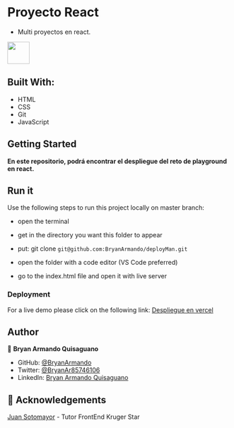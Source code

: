 # Proyecto React

- Multi proyectos en react.

<img src='public/kruger.png' width=50px>

## Built With:

- HTML
- CSS
- Git
- JavaScript

## Getting Started

**En este repositorio, podrá encontrar el despliegue del reto de playground en react.**

## Run it

Use the following steps to run this project locally on master branch:

- open the terminal

- get in the directory you want this folder to appear

- put: git clone `git@github.com:BryanArmando/deployMan.git`

- open the folder with a code editor (VS Code preferred)

- go to the index.html file and open it with live server

### Deployment

For a live demo please click on the following link:
[Despliegue en vercel](https://deploy-man.vercel.app/)



## Author

👤 **Bryan Armando Quisaguano**

- GitHub: [@BryanArmando](https://github.com/BryanArmando)
- Twitter: [@BryanAr85746106](https://twitter.com/BryanAr85746106)
- LinkedIn: [Bryan Armando Quisaguano](https://www.linkedin.com/in/bryan-quisaguano/)

## 🤝 Acknowledgements

[Juan Sotomayor](https://github.com/Juanse7793) - Tutor FrontEnd Kruger Star
